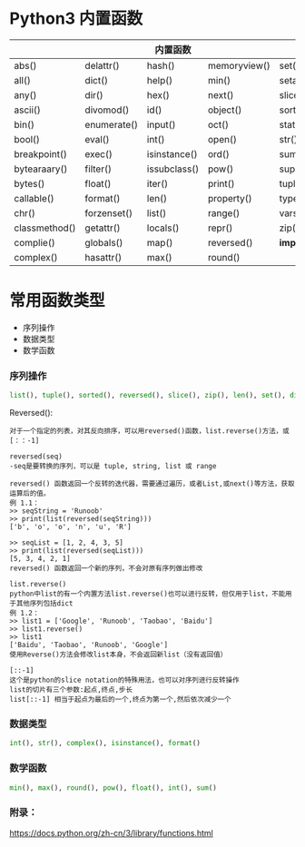 # Python3 内置函数

|               |             |   内置函数    |              |                |
| ------------- | ----------- | ------------ | ------------ | -------------- |
| abs()         | delattr()   | hash()       | memoryview() | set()          |
| all()         | dict()      | help()       | min()        | setattr()      |
| any()         | dir()       | hex()        | next()       | slice()        |
| ascii()       | divomod()   | id()         | object()     | sorted()       |
| bin()         | enumerate() | input()      | oct()        | staticmethod() |
| bool()        | eval()      | int()        | open()       | str()          |
| breakpoint()  | exec()      | isinstance() | ord()        | sum()          |
| bytearaary()  | filter()    | issubclass() | pow()        | super()        |
| bytes()       | float()     | iter()       | print()      | tuple()        |
| callable()    | format()    | len()        | property()   | type()         |
| chr()         | forzenset() | list()       | range()      | vars()         |
| classmethod() | getattr()   | locals()     | repr()       | zip()          |
| complie()     | globals()   | map()        | reversed()   | __import__()   |
| complex()     | hasattr()   | max()        | round()      |                |

# 常用函数类型

  - 序列操作
  - 数据类型
  - 数学函数


### 序列操作

```python
list(), tuple(), sorted(), reversed(), slice(), zip(), len(), set(), dict(), enumerate(), all(), any()
```

Reversed():

    对于一个指定的列表，对其反向排序，可以用reversed()函数，list.reverse()方法，或[：：-1]

    reversed(seq)
    -seq是要转换的序列，可以是 tuple, string, list 或 range

    reversed() 函数返回一个反转的迭代器，需要通过遍历，或者List,或next()等方法，获取运算后的值。
    例 1.1：
    >> seqString = 'Runoob'
    >> print(list(reversed(seqString)))
    ['b', 'o', 'o', 'n', 'u', 'R']

    >> seqList = [1, 2, 4, 3, 5]
    >> print(list(reversed(seqList)))
    [5, 3, 4, 2, 1]
    reversed() 函数返回一个新的序列，不会对原有序列做出修改

    list.reverse()
    python中list的有一个内置方法list.reverse()也可以进行反转，但仅用于list，不能用于其他序列包括dict
    例 1.2：
    >> list1 = ['Google', 'Runoob', 'Taobao', 'Baidu']
    >> list1.reverse()
    >> list1
    ['Baidu', 'Taobao', 'Runoob', 'Google']
    使用Reverse()方法会修改list本身，不会返回新list（没有返回值）

    [::-1]
    这个是python的slice notation的特殊用法，也可以对序列进行反转操作
    list的切片有三个参数:起点,终点,步长
    list[::-1] 相当于起点为最后的一个,终点为第一个,然后依次减少一个




### 数据类型

```python
int(), str(), complex(), isinstance(), format()
```

### 数学函数

```python
min(), max(), round(), pow(), float(), int(), sum()
```



### 附录：

https://docs.python.org/zh-cn/3/library/functions.html
